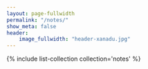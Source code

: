 ```yaml
---
layout: page-fullwidth
permalink: "/notes/"
show_meta: false
header:
    image_fullwidth: "header-xanadu.jpg"
---
```


{% include list-collection collection='notes' %}
